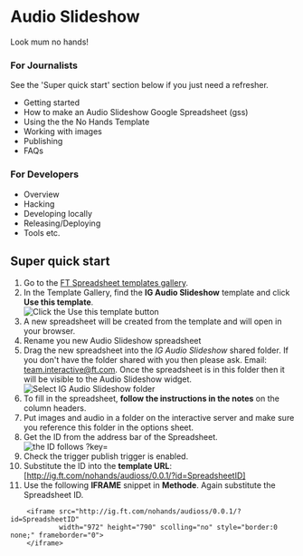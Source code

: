 Audio Slideshow
===============

Look mum no hands!

### For Journalists

See the 'Super quick start' section below if you just need a refresher.

* Getting started
* How to make an Audio Slideshow Google Spreadsheet (gss)
* Using the the No Hands Template
* Working with images
* Publishing
* FAQs

### For Developers

* Overview
* Hacking
* Developing locally
* Releasing/Deploying
* Tools etc.


## Super quick start

1. Go to the [FT Spreadsheet templates gallery](https://drive.google.com/a/ft.com/templates?type=spreadsheets).
1. In the Template Gallery, find the **IG Audio Slideshow** template and click **Use this template**.  
![Click the Use this template button](https://www.evernote.com/shard/s213/sh/ddbb96b1-15a9-4ee3-ad8c-620d7c126672/20e9599e0fa3a38b2bdbf6872410229d/deep/0/Screenshot%2005/03/2013%2013:22.jpg)
1. A new spreadsheet will be created from the template and will open in your browser.
1. Rename you new Audio Slideshow spreadsheet
1. Drag the new spreadsheet into the *IG Audio Slideshow* shared folder. If you don't have the folder shared with you then please ask. Email: [team.interactive@ft.com](team.interactive@ft.com). Once the spreadsheet is in this folder then it will be visible to the Audio Slideshow widget. 
![Select IG Audio Slideshow folder](https://www.evernote.com/shard/s213/sh/00a3131f-542c-473a-8c00-ede6bbf5a483/5c79863eae2b86e12013ff477570a4ee/deep/0/Screenshot%2005/03/2013%2013:20.jpg)  
1. To fill in the spreadsheet, **follow the instructions in the notes** on the column headers.
1. Put images and audio in a folder on the interactive server and make sure you reference this folder in the options sheet.
1. Get the ID from the address bar of the Spreadsheet.  
![the ID follows ?key=](https://www.evernote.com/shard/s213/sh/88f591e8-f80a-432a-acde-900a06ff24fa/7358be3582da6e81fc84813351f19ff7/deep/0/Screenshot%2005/03/2013%2013:11.jpg)  
1. Check the trigger publish trigger is enabled.  
1. Substitute the ID into the **template URL**: [http://ig.ft.com/nohands/audioss/0.0.1/?id=SpreadsheetID]  
1. Use the following **IFRAME** snippet in **Methode**. Again substitute the Spreadsheet ID.  

```
	<iframe src="http://ig.ft.com/nohands/audioss/0.0.1/?id=SpreadsheetID" 
			width="972" height="790" scolling="no" style="border:0 none;" frameborder="0">
	</iframe>
```
